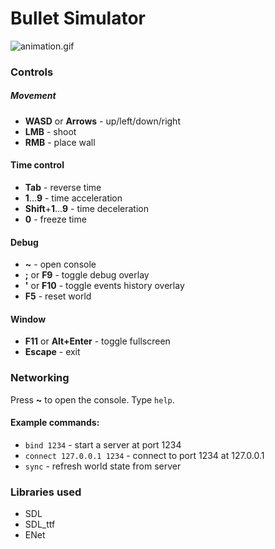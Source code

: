 # Bullet Simulator

![animation.gif](https://github.com/A2K/bullet-simulator/blob/master/animation.gif)

### Controls
##### Movement
* **WASD** or **Arrows** - up/left/down/right
* **LMB** - shoot
* **RMB** - place wall
#### Time control
* **Tab** - reverse time
* **1**...**9** - time acceleration
* **Shift**+**1**...**9** - time deceleration
* **0** - freeze time
#### Debug
* **~** - open console
* **;** or **F9** - toggle debug overlay
* **'** or **F10** - toggle events history overlay
* **F5** - reset world
#### Window
* **F11** or **Alt+Enter** - toggle fullscreen
* **Escape** - exit

### Networking

Press **~** to open the console. Type `help`.
#### Example commands:
* `bind 1234` - start a server at port 1234
* `connect 127.0.0.1 1234` - connect to port 1234 at 127.0.0.1
* `sync` - refresh world state from server


### Libraries used
* SDL
* SDL_ttf
* ENet
